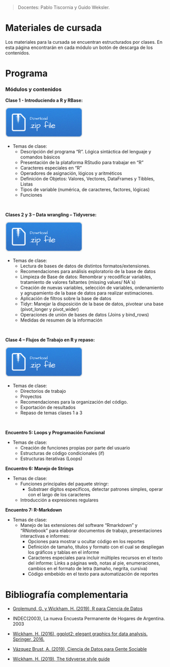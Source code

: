 > Docentes: Pablo Tiscornia y Guido Weksler.

# Materiales de cursada
Los materiales para la cursada se encuentran estructurados por clases. En esta página encontrarán en cada módulo un botón de descarga de los contenidos. 

# Programa

### Módulos y contenidos

__Clase 1 - Introduciendo a R y RBase:__

[![](img/Download.png)](Clase_1_R_base.rar)


+ Temas de clase: 
  +	Descripción del programa “R”. Lógica sintáctica del lenguaje y comandos básicos 
  +	Presentación de la plataforma RStudio para trabajar en “R”
  +	Caracteres especiales en “R”
  +	Operadores de asignación, lógicos y aritméticos
  +	Definición de Objetos: Valores, Vectores, DataFrames y Tibbles, Listas
  +	Tipos de variable (numérica, de caracteres, factores, lógicas)
  +	Funciones

<br>

__Clases 2 y 3 – Data wrangling – Tidyverse:__
 
 [![](img/Download.png)](Clase_2y3---tidyverse.zip)
 
 
+ Temas de clase:
  +	Lectura de bases de datos de distintos formatos/extensiones.
  +	Recomendaciones para análisis exploratorio de la base de datos 
  +	Limpieza de Base de datos: Renombrar y recodificar variables, tratamiento de valores faltantes (missing values/ NA´s)
  +	Creación de nuevas variables, selección de variables, ordenamiento y agrupamiento de la base de datos para realizar estimaciones.
  +	Aplicación de filtros sobre la base de datos
  +	Tidyr: Manejar la disposición de la base de datos, pivotear una base (pivot_longer y pivot_wider)
  +	Operaciones de unión de bases de datos (Joins y bind_rows) 
  +	Medidas de resumen de la información

  
<br>

__Clase 4 – Flujos de Trabajo en R y repaso:__

 [![](img/Download.png)](Clase_4_proyectos_y_flujo_de_trabajo.rar)

+ Temas de clase:
  + Directorios de trabajo
  + Proyectos
  + Recomendaciones para la organización del código.
  +	Exportación de resultados 
  +	Repaso de temas clases 1 a 3


<br>


__Encuentro 5: Loops y Programación Funcional__

+ Temas de clase:
  + Creación de funciones propias por parte del usuario 
  + Estructuras de código condicionales (if)
  + Estructuras iterativas (Loops)


__Encuentro 6: Manejo de Strings__

+ Temas de clase:
  + Funciones principales del paquete stringr:
    + Substraer dígitos específicos, detectar patrones simples, operar con el largo de los caracteres 
  + Introducción a expresiones regulares

__Encuentro 7: R-Markdown__

+ Temas de clase:
  + Manejo de las extensiones del software “Rmarkdown” y “RNotebook” para elaborar documentos de trabajo, presentaciones interactivas e informes:
    + Opciones para mostrar u ocultar código en los reportes
    + Definición de tamaño, títulos y formato con el cual se despliegan los gráficos y tablas en el informe
    + Caracteres especiales para incluir múltiples recursos en el texto del informe: Links a páginas web, notas al pie, enumeraciones, cambios en el formato de letra (tamaño, negrita, cursiva)
    + Código embebido en el texto para automatización de reportes


# Bibliografía complementaria

- [Grolemund, G. y Wickham, H. (2019), R para Ciencia de Datos](https://es.r4ds.hadley.nz)

- INDEC(2003), La nueva Encuesta Permanente de Hogares de Argentina. 2003

- [Wickham, H. (2016), ggplot2: elegant graphics for data analysis. Springer, 2016. ](https://ggplot2-book.org/)

- [Vázquez Brust, A. (2019), Ciencia de Datos para Gente Sociable](https://bitsandbricks.github.io/ciencia_de_datos_gente_sociable/)

- [Wickham, H. (2019), The tidyverse style guide](https://style.tidyverse.org/)

